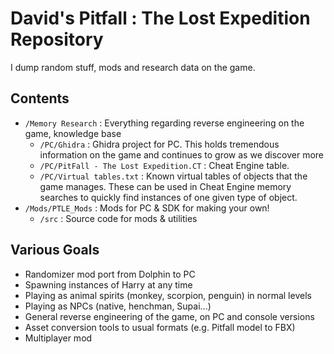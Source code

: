 # David's Pitfall : The Lost Expedition Repository

I dump random stuff, mods and research data on the game.

## Contents

- `/Memory Research` : Everything regarding reverse engineering on the game, knowledge base
	- `/PC/Ghidra` : Ghidra project for PC. This holds tremendous information on the game and continues to grow as we discover more
	- `/PC/PitFall - The Lost Expedition.CT` : Cheat Engine table.
	- `/PC/Virtual tables.txt` : Known virtual tables of objects that the game manages. These can be used in Cheat Engine memory searches to quickly find instances of one given type of object.
- `/Mods/PTLE_Mods` : Mods for PC & SDK for making your own!
	- `/src` : Source code for mods & utilities

## Various Goals

- Randomizer mod port from Dolphin to PC
- Spawning instances of Harry at any time
- Playing as animal spirits (monkey, scorpion, penguin) in normal levels
- Playing as NPCs (native, henchman, Supai...)
- General reverse engineering of the game, on PC and console versions
- Asset conversion tools to usual formats (e.g. Pitfall model to FBX)
- Multiplayer mod
